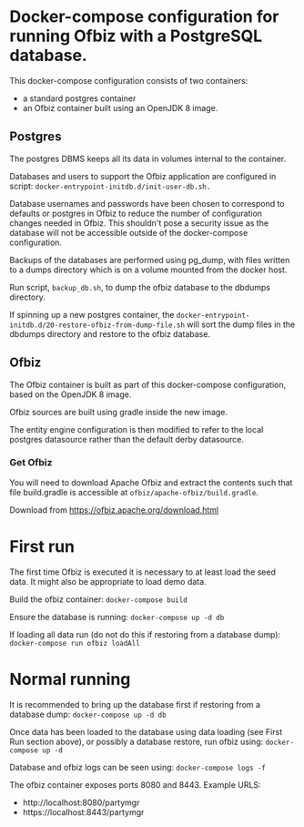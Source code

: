 # Docker-compose configuration for running Ofbiz with a PostgreSQL database.

This docker-compose configuration consists of two containers:

- a standard postgres container
- an Ofbiz container built using an OpenJDK 8 image.

## Postgres

The postgres DBMS keeps all its data in volumes internal to the container.

Databases and users to support the Ofbiz application are configured in script:
`docker-entrypoint-initdb.d/init-user-db.sh.`

Database usernames and passwords have been chosen to correspond to defaults
or postgres in Ofbiz to reduce the number of configuration changes needed in
Ofbiz. This shouldn't pose a security issue as the database will not be
accessible outside of the docker-compose configuration.

Backups of the databases are performed using pg_dump, with files written to
a dumps directory which is on a volume mounted from the docker host.

Run script, `backup_db.sh`, to dump the ofbiz database to the dbdumps directory.

If spinning up a new postgres container, the `docker-entrypoint-initdb.d/20-restore-ofbiz-from-dump-file.sh`
will sort the dump files in the dbdumps directory and restore to the ofbiz database.

## Ofbiz

The Ofbiz container is built as part of this docker-compose configuration, based on the OpenJDK 8 image.

Ofbiz sources are built using gradle inside the new image.

The entity engine configuration is then modified to refer to the
local postgres datasource rather than the default derby datasource.

### Get Ofbiz

You will need to download Apache Ofbiz and extract the contents such that file build.gradle is accessible
at `ofbiz/apache-ofbiz/build.gradle`.

Download from https://ofbiz.apache.org/download.html

# First run

The first time Ofbiz is executed it is necessary to at least load the seed data.
It might also be appropriate to load demo data.

Build the ofbiz container:
`docker-compose build`

Ensure the database is running:
`docker-compose up -d db`

If loading all data run (do not do this if restoring from a database dump):
`docker-compose run ofbiz loadAll`

# Normal running

It is recommended to bring up the database first if restoring from a database dump:
`docker-compose up -d db`

Once data has been loaded to the database using data loading (see First Run section above), or possibly a database restore, run ofbiz using:
`docker-compose up -d`

Database and ofbiz logs can be seen using:
`docker-compose logs -f`

The ofbiz container exposes ports 8080 and 8443. Example URLS:

- http://localhost:8080/partymgr
- https://localhost:8443/partymgr
